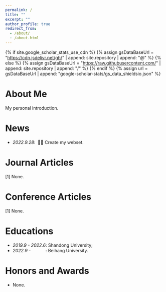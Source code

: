 ```yaml
---
permalink: /
title: ""
excerpt: ""
author_profile: true
redirect_from: 
  - /about/
  - /about.html
---
```


{% if site.google_scholar_stats_use_cdn %}
{% assign gsDataBaseUrl = "https://cdn.jsdelivr.net/gh/" | append: site.repository | append: "@" %}
{% else %}
{% assign gsDataBaseUrl = "https://raw.githubusercontent.com/" | append: site.repository | append: "/" %}
{% endif %}
{% assign url = gsDataBaseUrl | append: "google-scholar-stats/gs_data_shieldsio.json" %}

<span class='anchor' id='about-me'></span>

#  About Me
My personal introduction.




#  News
- *2022.9.28*: &nbsp;🎉🎉 Create my webset. 




<span class='anchor' id='JournalArticles'></span>

#  Journal Articles 


[1] None.



<span class='anchor' id='ConferenceArticles'></span>

#  Conference Articles

[1] None.


<span class='anchor' id='Educations'></span>

#   Educations

- *2019.9 - 2022.6*:  Shandong University;
- *2022.9 -* &nbsp;&nbsp;&nbsp;&nbsp;&nbsp;&nbsp;&nbsp;&nbsp;&nbsp;&nbsp;&nbsp;:  Beihang University.


<span class='anchor' id='Honors-and-Awards'></span>

#   Honors and Awards

- None.
